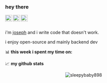 ### hey there
<a href="https://www.instagram.com/sleepybaby898/">
  <img align="left" alt="sleepy's Instagram" width="22px" src="https://raw.githubusercontent.com/hussainweb/hussainweb/main/icons/instagram.png" />
</a>
<a href="https://discord.com/users/543692940573278208/">
  <img align="left" alt="sleepy's discord" width="22px" src="https://raw.githubusercontent.com/peterthehan/peterthehan/master/assets/discord.svg" />
</a>
<a href="https://twitter.com/realsleepybaby">
  <img align="left" alt="sleepy's twitter" width="22px" src="https://raw.githubusercontent.com/peterthehan/peterthehan/master/assets/twitter.svg" />
</a>

<br /><br />

i'm [joseph](https://sleepybaby898.github.io) and i write code that doesn't work.

i enjoy open-source and mainly backend dev

📊 **this week i spent my time on:**
<!--START_SECTION:waka-->

<!--END_SECTION:waka-->

📈 **my github stats**

<p align="center"> <img src="https://github-readme-stats.vercel.app/api?username=sleepybaby898&show_icons=true&theme=dracula" alt="sleepybaby898" />